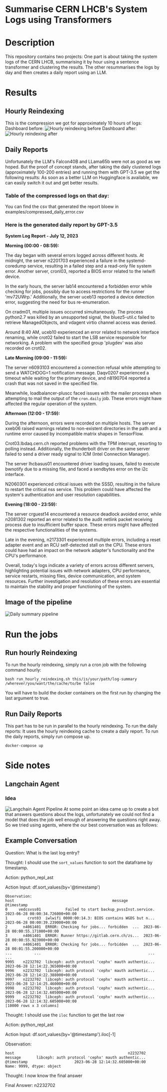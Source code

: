 # Summarise CERN LHCB's System Logs using Transformers
# Description
This repository contains two projects:
One part is about taking the system logs of the CERN LHCB, summarising it by hour using a sentence transformer and clustering the results.
The other resummarises the logs by day and then creates a daily report using an LLM.

# Results
## Hourly Reindexing
This is the compression we got for approximately 10 hours of logs:
Dashboard before:
![Hourly reindexing before](/docs/images/syslogserrorwarningbefore.PNG)
Dashboard after:
![Hourly reindexing after](/docs/images/syslogserrorwarningafter.PNG)
## Daily Reports
Unfortunately the LLM's Falcon40B and LLama65b were not as good as we hoped. But the proof of concept stands, after taking the daily clustered logs (approximately 100-200 entries) and running them with GPT-3.5 we get the following results:
As soon as a better LLM on Huggingface is available, we can easily switch it out and get better results.

### Table of the compressed logs on that day:
You can find the csv that generated the report bloew in examples/compressed_daily_error.csv

### Here is the generated daily report by GPT-3.5

**System Log Report - July 12, 2023**

**Morning (00:00 - 08:59):**

The day began with several errors logged across different hosts. At midnight, the server n2201703 experienced a failure in the systemd-coredump service, resulting in a failed step and a read-only file system error. Another server, cronl03, reported a BIOS error related to the iwlwifi device.

In the early hours, the server lab14 encountered a forbidden error while checking for jobs, possibly due to access restrictions for the runner 'mv72UWrp.' Additionally, the server uceb13 reported a device detection error, suggesting the need for bus re-enumeration.

On cradm01, multiple issues occurred simultaneously. The process python2.7 was killed by an unsupported signal, the bluez5-util.c failed to retrieve ManagedObjects, and vdagent virtio channel access was denied.

Around 8:40 AM, uceb10 experienced an error related to network interface renaming, while crot02 failed to start the LSB service responsible for networking. A problem with the specified group 'plugdev' was also recorded on crot02.

**Late Morning (09:00 - 11:59):**

The server n6093103 encountered a connection refusal while attempting to send a WATCHDOG=1 notification message. Daqv0207 experienced a timeout while waiting for the primary device, and n8190704 reported a crash that was not saved in the specified file.

Meanwhile, loadbalancer-pluscc faced issues with the mailer process when attempting to mail the output of the `cron.daily` job. These errors might have affected the regular operation of the system.

**Afternoon (12:00 - 17:59):**

During the afternoon, errors were recorded on multiple hosts. The server xxeb06 raised warnings related to non-existent directories in the path and a runtime error caused by incompatible matrix shapes in TensorFlow.

Crot03.lbdaq.cern.ch reported problems with the TPM interrupt, resorting to polling instead. Additionally, the thunderbolt driver on the same server failed to send a driver ready signal to ICM (Intel Connection Manager).

The server lhcbasus01 encountered driver loading issues, failed to execute bwnotify due to a missing file, and faced a sendbytes error on the i2c interface.

N2060301 experienced critical issues with the SSSD, resulting in the failure to restart the critical nss service. This problem could have affected the system's authentication and user resolution capabilities.

**Evening (18:00 - 23:59):**

The server crguest14 encountered a resource deadlock avoided error, while n2081302 reported an error related to the audit netlink packet receiving process due to insufficient buffer space. These errors might have affected the respective functionalities of the systems.

Late in the evening, n2173301 experienced multiple errors, including a reset adapter event and an RCU self-detected stall on the CPU. These errors could have had an impact on the network adapter's functionality and the CPU's performance.

Overall, today's logs indicate a variety of errors across different servers, highlighting potential issues with network adapters, CPU performance, service restarts, missing files, device communication, and system resources. Further investigation and resolution of these errors are essential to maintain the stability and proper functioning of the system.

## Image of the pipeline
![Daily summary pipeline](/docs/images/daily_log_summary.png)

# Run the jobs
## Run hourly Reindexing
To run the hourly reindexing, simply run a cron job with the following command hourly:
```
bash run_hourly_reindexing.sh this/is/your/path/log-summary /wherever/you/want/the/cache/to/be false
```
You will have to build the docker containers on the first run by changing the last argument to true.

## Run Daily Reports
This part has to be run in parallel to the hourly reindexing. To run the daily reports: It uses the hourly reindexing cache to create a daily report. To run the daily reports, simply run compose up.
```
docker-compose up
```

# Side notes
## Langchain Agent
### Idea
![Langchain Agent Pipeline](/docs/images/pipeline_for_llm.png)
At some point an idea came up to create a bot that answers questions about the logs, unfortunately we could not find a model that does the job well enough of answering the questions right away. So we tried using agents, where the our best conversation was as follows:

## Example Conversation
Question: What is the last log entry?

Thought: I should use the `sort_values` function to sort the dataframe by timestamp.

Action: python_repl_ast

Action Input: df.sort_values(by='@timestamp')
```	
Observation:             
host                                            message                        @timestamp
0     vedcsvss01           Failed to start backup_pvssInst.service.  2023-06-28 00:00:34.726000+00:00
1         crot03  iwlwifi 0000:00:14.3: BIOS contains WGDS but n...  2023-06-28 00:00:39.239000+00:00
2       n4061401  ERROR: Checking for jobs... forbidden  ...  2023-06-28 00:00:55.171000+00:00
3       n4061401  ERROR: Runner https://gitlab.cern.ch/zs...  2023-06-28 00:00:55.923000+00:00
4       n4061401  ERROR: Checking for jobs... forbidden  ...  2023-06-28 00:01:55.200000+00:00
...          ...                                                ...                               ...
9995    n2232702  libceph: auth protocol 'cephx' mauth authentic...  2023-06-28 12:14:22.365000+00:00
9996    n2232702  libceph: auth protocol 'cephx' mauth authentic...  2023-06-28 12:14:22.388000+00:00
9997    n2232702  libceph: auth protocol 'cephx' mauth authentic...  2023-06-28 12:14:25.460000+00:00
9998    n2232702  libceph: auth protocol 'cephx' mauth authentic...  2023-06-28 12:14:32.605000+00:00
9999    n2232702  libceph: auth protocol 'cephx' mauth authentic...  2023-06-28 12:14:32.605000+00:00
[10000 rows x 3 columns]
```
Thought: I should use the `iloc` function to get the last row

Action: python_repl_ast

Action Input: df.sort_values(by='@timestamp').iloc[-1]

Observation: 
```
host                                                   n2232702
message       libceph: auth protocol 'cephx' mauth authentic...
@timestamp                     2023-06-28 12:14:32.605000+00:00
Name: 9999, dtype: object
```
Thought: I now know the final answer

Final Answer: n2232702

